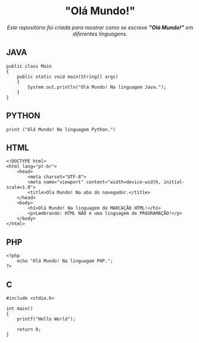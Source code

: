 <h1 align="center"><b>"Olá Mundo!"</b></h1>
<p align="center"><i>Este repositório foi criada para mostrar como se escreve <b>"Olá Mundo!"</b> em diferentes linguagens.</i></p>

<h2>JAVA</h2>

```
public class Main
{
    public static void main(String[] args)
    {
        System.out.println("Olá Mundo! Na linguagem Java.");
    }
}
```

<h2>PYTHON</h2>

```
print ("Olá Mundo! Na linguagem Python.")
```

<h2>HTML</h2>

```
<!DOCTYPE html>
<html lang="pt-br">
    <head>
        <meta charset="UTF-8">
        <meta name="viewport" content="width=device-width, initial-scale=1.0">
        <title>Ola Mundo! Na aba do navegador.</title>
    </head>
    <body>
        <h1>Olá Mundo! Na linguagem de MARCAÇÃO HTML!</h1>
        <p>Lembrando: HTML NÃO é uma linguagem de PROGRAMAÇÃO!</p>
    </body>
</html>
```

<h2>PHP</h2>

```
<?php
    echo "Olá Mundo! Na linguagem PHP.";
?>
```

<h2>C</h2>

```
#include <stdio.h>

int main()
{
    printf("Hello World");

    return 0;
}

```
